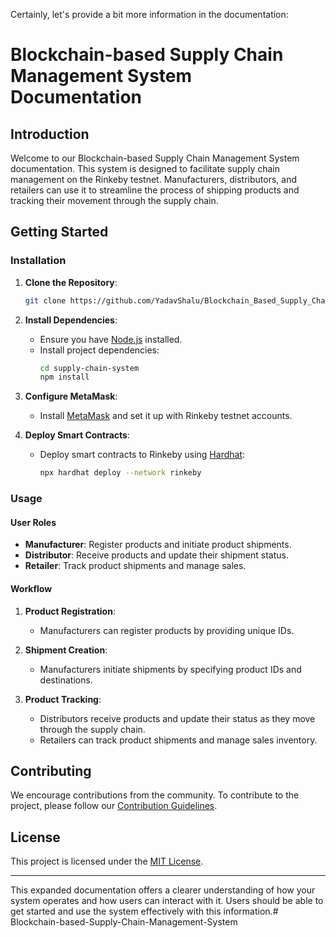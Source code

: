 Certainly, let's provide a bit more information in the documentation:

# Blockchain-based Supply Chain Management System Documentation

## Introduction

Welcome to our Blockchain-based Supply Chain Management System documentation. This system is designed to facilitate supply chain management on the Rinkeby testnet. Manufacturers, distributors, and retailers can use it to streamline the process of shipping products and tracking their movement through the supply chain.

## Getting Started

### Installation

1. **Clone the Repository**:
   ```bash
   git clone https://github.com/YadavShalu/Blockchain_Based_Supply_Chain_Management_System.git
   ```

2. **Install Dependencies**:
   - Ensure you have [Node.js](https://nodejs.org/) installed.
   - Install project dependencies:
     ```bash
     cd supply-chain-system
     npm install
     ```

3. **Configure MetaMask**:
   - Install [MetaMask](https://metamask.io/) and set it up with Rinkeby testnet accounts.

4. **Deploy Smart Contracts**:
   - Deploy smart contracts to Rinkeby using [Hardhat](https://hardhat.org/):
     ```bash
     npx hardhat deploy --network rinkeby
     ```

### Usage

#### User Roles

- **Manufacturer**: Register products and initiate product shipments.
- **Distributor**: Receive products and update their shipment status.
- **Retailer**: Track product shipments and manage sales.

#### Workflow

1. **Product Registration**:
   - Manufacturers can register products by providing unique IDs.

2. **Shipment Creation**:
   - Manufacturers initiate shipments by specifying product IDs and destinations.

3. **Product Tracking**:
   - Distributors receive products and update their status as they move through the supply chain.
   - Retailers can track product shipments and manage sales inventory.


## Contributing

We encourage contributions from the community. To contribute to the project, please follow our [Contribution Guidelines](./CONTRIBUTING.md).

## License

This project is licensed under the [MIT License](./LICENSE.md).

---

This expanded documentation offers a clearer understanding of how your system operates and how users can interact with it. Users should be able to get started and use the system effectively with this information.# Blockchain-based-Supply-Chain-Management-System